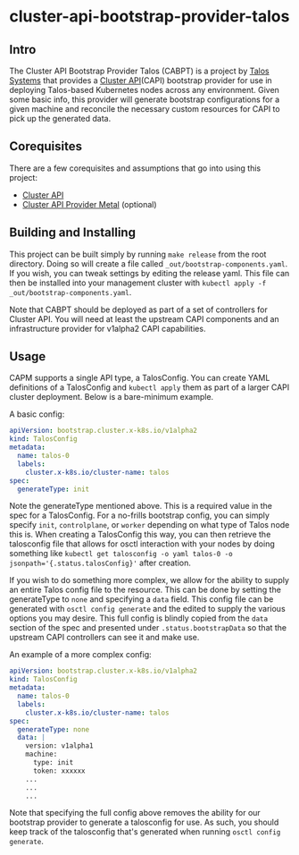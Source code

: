 # cluster-api-bootstrap-provider-talos

## Intro

The Cluster API Bootstrap Provider Talos (CABPT) is a project by [Talos Systems](https://www.talos-systems.com/) that provides a [Cluster API](https://github.com/kubernetes-sigs/cluster-api)(CAPI) bootstrap provider for use in deploying Talos-based Kubernetes nodes across any environment.
Given some basic info, this provider will generate bootstrap configurations for a given machine and reconcile the necessary custom resources for CAPI to pick up the generated data.

## Corequisites

There are a few corequisites and assumptions that go into using this project:

- [Cluster API](https://github.com/kubernetes-sigs/cluster-api)
- [Cluster API Provider Metal](https://github.com/talos-systems/cluster-api-provider-metal) (optional)

## Building and Installing

This project can be built simply by running `make release` from the root directory.
Doing so will create a file called `_out/bootstrap-components.yaml`.
If you wish, you can tweak settings by editing the release yaml.
This file can then be installed into your management cluster with `kubectl apply -f _out/bootstrap-components.yaml`.

Note that CABPT should be deployed as part of a set of controllers for Cluster API.
You will need at least the upstream CAPI components and an infrastructure provider for v1alpha2 CAPI capabilities.

## Usage

CAPM supports a single API type, a TalosConfig.
You can create YAML definitions of a TalosConfig and `kubectl apply` them as part of a larger CAPI cluster deployment.
Below is a bare-minimum example.

A basic config:

```yaml
apiVersion: bootstrap.cluster.x-k8s.io/v1alpha2
kind: TalosConfig
metadata:
  name: talos-0
  labels:
    cluster.x-k8s.io/cluster-name: talos
spec:
  generateType: init
```

Note the generateType mentioned above.
This is a required value in the spec for a TalosConfig.
For a no-frills bootstrap config, you can simply specify `init`, `controlplane`, or `worker` depending on what type of Talos node this is.
When creating a TalosConfig this way, you can then retrieve the talosconfig file that allows for osctl interaction with your nodes by doing something like `kubectl get talosconfig -o yaml talos-0 -o jsonpath='{.status.talosConfig}'` after creation.

If you wish to do something more complex, we allow for the ability to supply an entire Talos config file to the resource.
This can be done by setting the generateType to `none` and specifying a `data` field.
This config file can be generated with `osctl config generate` and the edited to supply the various options you may desire.
This full config is blindly copied from the `data` section of the spec and presented under `.status.bootstrapData` so that the upstream CAPI controllers can see it and make use.

An example of a more complex config:

```yaml
apiVersion: bootstrap.cluster.x-k8s.io/v1alpha2
kind: TalosConfig
metadata:
  name: talos-0
  labels:
    cluster.x-k8s.io/cluster-name: talos
spec:
  generateType: none
  data: |
    version: v1alpha1
    machine:
      type: init
      token: xxxxxx
    ...
    ...
    ...
```

Note that specifying the full config above removes the ability for our bootstrap provider to generate a talosconfig for use.
As such, you should keep track of the talosconfig that's generated when running `osctl config generate`.
